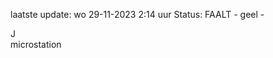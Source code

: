 laatste update: 
wo 29-11-2023  2:14   uur 
Status: FAALT - geel - 
<div class="service R">J</div><div class="service Y">microstation</div>